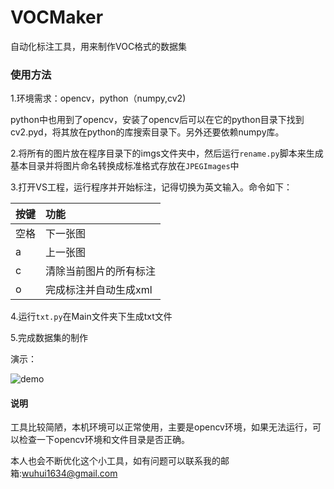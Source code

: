 # VOCMaker
自动化标注工具，用来制作VOC格式的数据集

### 使用方法

1.环境需求：opencv，python（numpy,cv2)

python中也用到了opencv，安装了opencv后可以在它的python目录下找到cv2.pyd，将其放在python的库搜索目录下。另外还要依赖numpy库。

2.将所有的图片放在程序目录下的imgs文件夹中，然后运行`rename.py`脚本来生成基本目录并将图片命名转换成标准格式存放在`JPEGImages`中

3.打开VS工程，运行程序并开始标注，记得切换为英文输入。命令如下：

按键|功能|
:---|:---|
空格|下一张图|
a   |上一张图|
c   |清除当前图片的所有标注|
o	|完成标注并自动生成xml|

4.运行`txt.py`在Main文件夹下生成txt文件

5.完成数据集的制作

演示：

![demo](https://github.com/whlook/VOCMaker/blob/master/pics/test.gif)

#### 说明

工具比较简陋，本机环境可以正常使用，主要是opencv环境，如果无法运行，可以检查一下opencv环境和文件目录是否正确。

本人也会不断优化这个小工具，如有问题可以联系我的邮箱:wuhui1634@gmail.com